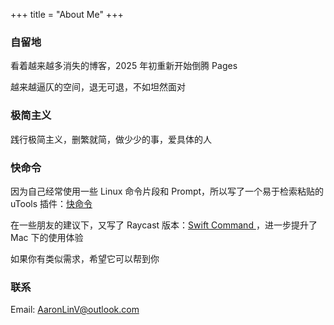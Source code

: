 +++
title = "About Me"
+++

### 自留地

看着越来越多消失的博客，2025 年初重新开始倒腾 Pages

越来越逼仄的空间，退无可退，不如坦然面对

### 极简主义

践行极简主义，删繁就简，做少少的事，爱具体的人


### 快命令

因为自己经常使用一些 Linux 命令片段和 Prompt，所以写了一个易于检索粘贴的 uTools 插件：[快命令](https://www.u-tools.cn/plugins/detail/%E5%BF%AB%E5%91%BD%E4%BB%A4/)

在一些朋友的建议下，又写了 Raycast 版本：[Swift Command
](https://www.raycast.com/aaron_lin/swift-command)，进一步提升了 Mac 下的使用体验

如果你有类似需求，希望它可以帮到你

### 联系

Email: AaronLinV@outlook.com